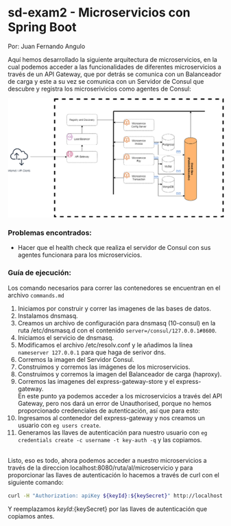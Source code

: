 # sd-exam2 - Microservicios con Spring Boot
Por: Juan Fernando Angulo

Aquí hemos desarrollado la siguiente arquitectura de microservicios, en la cual podemos acceder a las funcionalidades de diferentes microservicios a través de un API Gateway, que por detrás se comunica con un Balanceador de carga y este a su vez se comunica con un Servidor de Consul que descubre y registra los microserivicios como agentes de Consul:

![Architecture](https://github.com/icesi-ops/training_microservices/blob/master/pay-app-spring-microservices/resources/microservicesarchitecture.png)

### Problemas encontrados:
- Hacer que el health check que realiza el servidor de Consul con sus agentes funcionara para los microservicios.

### Guía de ejecución:
Los comando necesarios para correr las contenedores se encuentran en el archivo `commands.md`
1. Iniciamos por construir y correr las imagenes de las bases de datos.
2. Instalamos dnsmasq.
3. Creamos un archivo de configuración para dnsmasq (10-consul) en la ruta /etc/dnsmasq.d con el contenido `server=/consul/127.0.0.1#8600`.
4. Iniciamos el servicio de dnsmasq.
5. Modificamos el archivo /etc/resolv.conf y le añadimos la línea `nameserver 127.0.0.1` para que haga de serivor dns.
6. Corremos la imagen del Servidor Consul.
7. Construimos y corremos las imágenes de los microservicios.
8. Construimos y corremos la imagen del Balanceador de carga (haproxy).
9. Corremos las imagenes del express-gateway-store y el express-gateway.
<br>En este punto ya podemos acceder a los microservicios a través del API Gateway, pero nos dará un error de Unauthorised, porque no hemos proporcionado credenciales de autenticación, así que para esto:
10. Ingresamos al contenedor del express-gateway y nos creamos un usuario con `eg users create`.
11. Generamos las llaves de autenticación para nuestro usuario con `eg credentials create -c username -t key-auth -q` y las copiamos.
<br>
Listo, eso es todo, ahora podemos acceder a nuestro microservicios a través de la direccion localhost:8080/ruta/al/microservicio y para proporcionar las llaves de autenticación lo hacemos a través de curl con el siguiente comando:
<br>

```bash
curl -H "Authorization: apiKey ${keyId}:${keySecret}" http://localhost:8080/config/app-pay/dev
```
Y reemplazamos ${keyId}:${keySecret} por las llaves de autenticación que copiamos antes.
